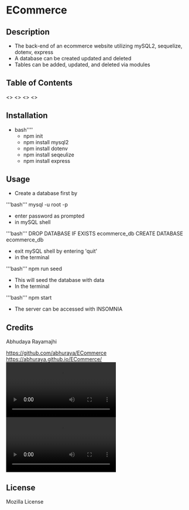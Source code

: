 # ECommerce


## Description
- The back-end of an ecommerce website utilizing mySQL2, sequelize, dotenv, express
- A database can be created updated and deleted
- Tables can be added, updated, and deleted via modules

## Table of Contents

<<INSTALLATION>>
<<USAGE>>
<<CREDITS>>
<<LICENSE>>

## Installation

- bash''''
  - npm init
  - npm install mysql2
  - npm install dotenv
  - npm install seqeulize
  - npm install express


## Usage

- Create a database first by 

'''bash'''
mysql -u root -p

- enter password as prompted 
- in mySQL shell 

'''bash'''
DROP DATABASE IF EXISTS ecommerce_db
CREATE DATABASE ecommerce_db

- exit mySQL shell by entering 'quit'
- in the terminal

'''bash'''
npm run seed

- This will seed the database with data
- In the terminal

'''bash'''
npm start

- The server can be accessed with INSOMNIA
## Credits

Abhudaya Rayamajhi

https://github.com/abhuraya/ECommerce
https://abhuraya.github.io/ECommerce/
<video controls src="video/ECommerce Walkthrough Part 1.mp4" title="ECommerce Video Part 1"></video> 
<video controls src="video/ECommerce Walkthrough Part 2.mp4" title="ECommerce Video Part 2"></video>
## License

Mozilla License

